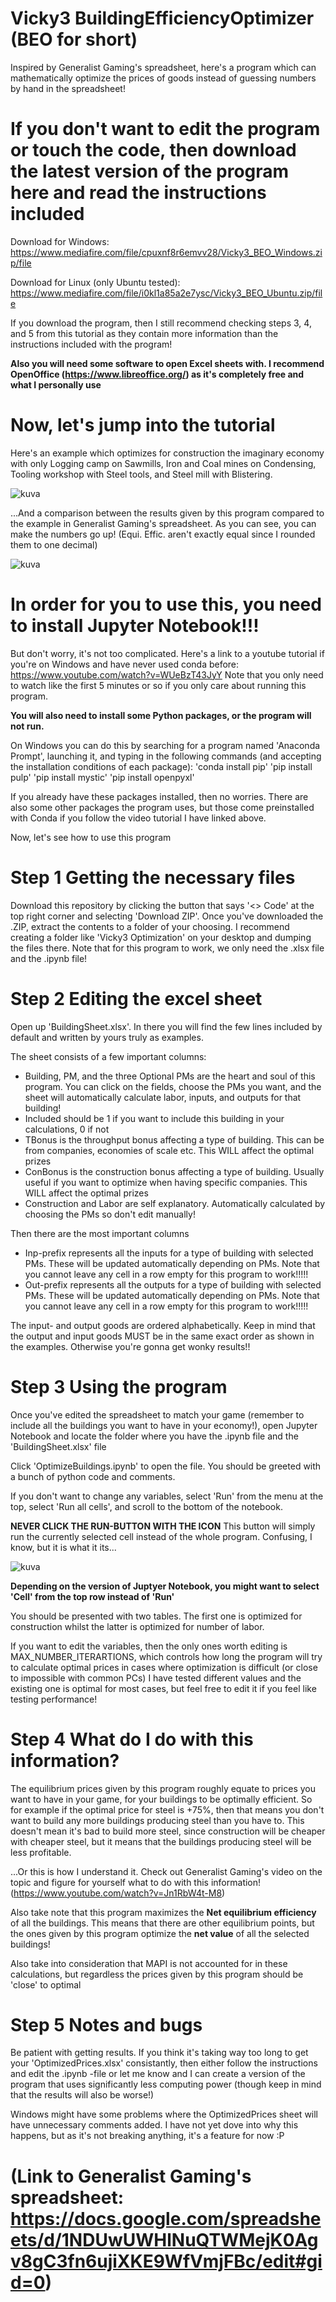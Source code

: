 # Vicky3 BuildingEfficiencyOptimizer (BEO for short)
Inspired by Generalist Gaming's spreadsheet, here's a program which can mathematically optimize the prices of goods instead of guessing numbers by hand in the spreadsheet!

# If you don't want to edit the program or touch the code, then download the latest version of the program here and read the instructions included

Download for Windows: https://www.mediafire.com/file/cpuxnf8r6emvv28/Vicky3_BEO_Windows.zip/file

Download for Linux (only Ubuntu tested): https://www.mediafire.com/file/i0kl1a85a2e7ysc/Vicky3_BEO_Ubuntu.zip/file

If you download the program, then I still recommend checking steps 3, 4, and 5 from this tutorial as they contain more information than the instructions included with the program!

**Also you will need some software to open Excel sheets with. I recommend OpenOffice (https://www.libreoffice.org/) as it's completely free and what I personally use**

# Now, let's jump into the tutorial

Here's an example which optimizes for construction the imaginary economy with only Logging camp on Sawmills, Iron and Coal mines on Condensing, Tooling workshop with Steel tools, and Steel mill with Blistering.

![kuva](https://github.com/Partrester12/Vicky3BuildingEffeciencyOptimizer/assets/49076600/4800dfa3-b6da-4e8d-bb52-85a7fe3cef92)

...And a comparison between the results given by this program compared to the example in Generalist Gaming's spreadsheet. As you can see, you can make the numbers go up! (Equi. Effic. aren't exactly equal since I rounded them to one decimal)

![kuva](https://github.com/Partrester12/Vicky3BuildingEffeciencyOptimizer/assets/49076600/85f3cf9f-b56d-4d8e-8eaf-53a05fe2d731)


# In order for you to use this, you need to install Jupyter Notebook!!!
But don't worry, it's not too complicated. Here's a link to a youtube tutorial if you're on Windows and have never used conda before: https://www.youtube.com/watch?v=WUeBzT43JyY
Note that you only need to watch like the first 5 minutes or so if you only care about running this program.

**You will also need to install some Python packages, or the program will not run.**

On Windows you can do this by searching for a program named 'Anaconda Prompt', launching it, and typing in the following commands (and accepting the installation conditions of each package):
'conda install pip'
'pip install pulp'
'pip install mystic'
'pip install openpyxl'

If you already have these packages installed, then no worries. There are also some other packages the program uses, but those come preinstalled with Conda if you follow the video tutorial I have linked above.

Now, let's see how to use this program

# Step 1 Getting the necessary files
Download this repository by clicking the button that says '<> Code' at the top right corner and selecting 'Download ZIP'.
Once you've downloaded the .ZIP, extract the contents to a folder of your choosing. I recommend creating a folder like 'Vicky3 Optimization' on your desktop and dumping the files there.
Note that for this program to work, we only need the .xlsx file and the .ipynb file!

# Step 2 Editing the excel sheet
Open up 'BuildingSheet.xlsx'. In there you will find the few lines included by default and written by yours truly as examples.

The sheet consists of a few important columns:
- Building, PM, and the three Optional PMs are the heart and soul of this program. You can click on the fields, choose the PMs you want, and the sheet will automatically calculate labor, inputs, and outputs for that building!
- Included should be 1 if you want to include this building in your calculations, 0 if not
- TBonus is the throughput bonus affecting a type of building. This can be from companies, economies of scale etc. This WILL affect the optimal prizes
- ConBonus is the construction bonus affecting a type of building. Usually useful if you want to optimize when having specific companies. This WILL affect the optimal prizes
- Construction and Labor are self explanatory. Automatically calculated by choosing the PMs so don't edit manually!

Then there are the most important columns
- Inp-prefix represents all the inputs for a type of building with selected PMs. These will be updated automatically depending on PMs. Note that you cannot leave any cell in a row empty for this program to work!!!!!
- Out-prefix represents all the outputs for a type of building with selected PMs. These will be updated automatically depending on PMs. Note that you cannot leave any cell in a row empty for this program to work!!!!!

The input- and output goods are ordered alphabetically. Keep in mind that the output and input goods MUST be in the same exact order as shown in the examples. Otherwise you're gonna get wonky results!!

# Step 3 Using the program
Once you've edited the spreadsheet to match your game (remember to include all the buildings you want to have in your economy!), open Jupyter Notebook and locate the folder where you have the .ipynb file and the 'BuildingSheet.xlsx' file

Click 'OptimizeBuildings.ipynb' to open the file. You should be greeted with a bunch of python code and comments. 

If you don't want to change any variables, select 'Run' from the menu at the top, select 'Run all cells', and scroll to the bottom of the notebook.

**NEVER CLICK THE RUN-BUTTON WITH THE ICON**
This button will simply run the currently selected cell instead of the whole program. Confusing, I know, but it is what it its...

![kuva](https://github.com/Partrester12/Vicky3BuildingEffeciencyOptimizer/assets/49076600/6fd92488-e038-4168-8f01-f43c5af35ab4)

**Depending on the version of Juptyer Notebook, you might want to select 'Cell' from the top row instead of 'Run'**

You should be presented with two tables. The first one is optimized for construction whilst the latter is optimized for number of labor.

If you want to edit the variables, then the only ones worth editing is MAX_NUMBER_ITERARTIONS, which controls how long the program will try to calculate optimal prices in cases where optimization is difficult (or close to impossible with common PCs)
I have tested different values and the existing one is optimal for most cases, but feel free to edit it if you feel like testing performance!

# Step 4 What do I do with this information?

The equilibrium prices given by this program roughly equate to prices you want to have in your game, for your buildings to be optimally efficient.
So for example if the optimal price for steel is +75%, then that means you don't want to build any more buildings producing steel than you have to.
This doesn't mean it's bad to build more steel, since construction will be cheaper with cheaper steel, but it means that the buildings producing steel will be less profitable.

...Or this is how I understand it. Check out Generalist Gaming's video on the topic and figure for yourself what to do with this information!
(https://www.youtube.com/watch?v=Jn1RbW4t-M8)

Also take note that this program maximizes the **Net equilibrium efficiency** of all the buildings. This means that there are other equilibrium points, but the ones given by this program optimize the **net value** of all the selected buildings!

Also take into consideration that MAPI is not accounted for in these calculations, but regardless the prices given by this program should be 'close' to optimal

# Step 5 Notes and bugs

Be patient with getting results. If you think it's taking way too long to get your 'OptimizedPrices.xlsx' consistantly, then either follow the instructions and edit the .ipynb -file or let me know and I can create a version of the program that uses significantly less computing power (though keep in mind that the results will also be worse!)

Windows might have some problems where the OptimizedPrices sheet will have unnecessary comments added. I have not yet dove into why this happens, but as it's not breaking anything, it's a feature for now :P

# (Link to Generalist Gaming's spreadsheet: https://docs.google.com/spreadsheets/d/1NDUwUWHlNuQTWMejK0Agv8gC3fn6ujiXKE9WfVmjFBc/edit#gid=0)
